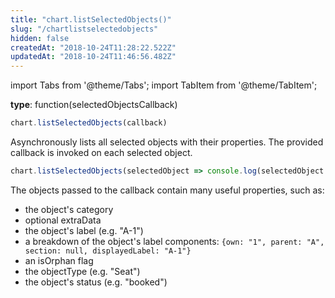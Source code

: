 ```yaml
---
title: "chart.listSelectedObjects()"
slug: "/chartlistselectedobjects"
hidden: false
createdAt: "2018-10-24T11:28:22.522Z"
updatedAt: "2018-10-24T11:46:56.482Z"
---
```


import Tabs from '@theme/Tabs';
import TabItem from '@theme/TabItem';

**type**: function(selectedObjectsCallback)

```javascript
chart.listSelectedObjects(callback)
```

Asynchronously lists all selected objects with their properties. The provided callback is invoked on each selected object. 

```javascript
chart.listSelectedObjects(selectedObject => console.log(selectedObject.label));
```

The objects passed to the callback contain many useful properties, such as: 

* the object's category 
* optional extraData
* the object's label (e.g. "A-1")
* a breakdown of the object's label components: `{own: "1", parent: "A", section: null, displayedLabel: "A-1"}`
* an isOrphan flag
* the objectType (e.g. "Seat")
* the object's status (e.g. "booked")
